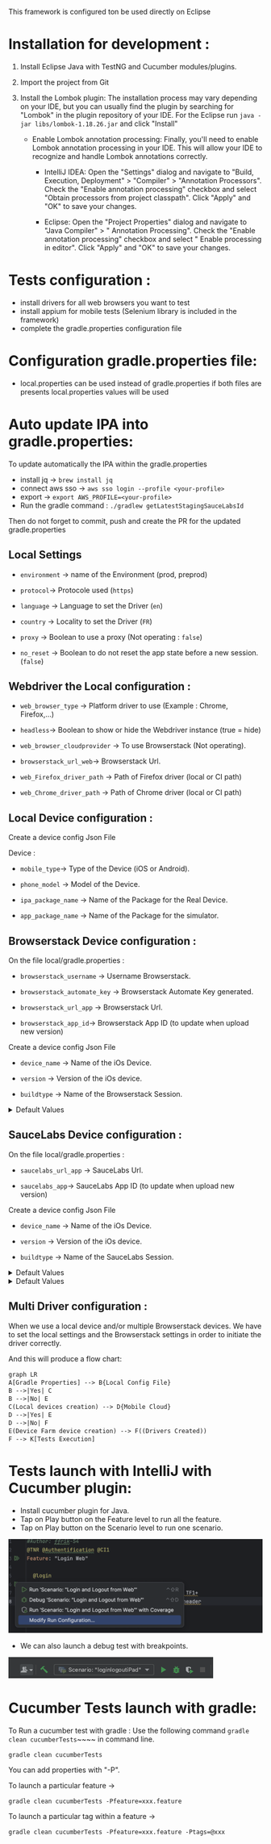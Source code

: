 This framework is configured ton be used directly on Eclipse

# Installation for development :

1. Install Eclipse Java with TestNG and Cucumber modules/plugins.

2. Import the project from
   Git

3. Install the Lombok plugin: The installation process may vary depending on your IDE, but you can
   usually find the plugin by searching for "Lombok" in the plugin repository of your IDE. For the
   Eclipse run  `java -jar libs/lombok-1.18.26.jar` and click "Install"
    - Enable Lombok annotation processing: Finally, you'll need to enable Lombok annotation
      processing in your IDE. This will allow your IDE to recognize and handle Lombok annotations
      correctly.

        - IntelliJ IDEA: Open the "Settings" dialog and navigate to "Build, Execution,
          Deployment" > "Compiler" > "Annotation Processors". Check the "Enable annotation
          processing" checkbox and select "Obtain processors from project classpath". Click "Apply"
          and "OK" to save your changes.

        - Eclipse: Open the "Project Properties" dialog and navigate to "Java Compiler" > "
          Annotation Processing". Check the "Enable annotation processing" checkbox and select "
          Enable processing in editor". Click "Apply" and "OK" to save your changes.

# Tests configuration :

* install drivers for all web browsers you want to test
* install appium for mobile tests (Selenium library is included in the framework)
* complete the gradle.properties configuration file

# Configuration gradle.properties file:

* local.properties can be used instead of gradle.properties if both files are presents
  local.properties values will be used

# Auto update IPA into gradle.properties:

To update automatically the IPA within the gradle.properties

* install jq -> `brew install jq`
* connect aws sso -> `aws sso login --profile <your-profile>`
* export -> `export AWS_PROFILE=<your-profile>`
* Run the gradle command : `./gradlew getLatestStagingSauceLabsId`

Then do not forget to commit, push and create the PR for the updated gradle.properties

## Local Settings

- `environment` -> name of the Environment (prod, preprod)

- `protocol`-> Protocole used (`https`)

- `language` -> Language to set the Driver (`en`)

- `country` -> Locality to set the Driver (`FR`)

- `proxy` -> Boolean to use a proxy (Not operating : `false`)

- `no_reset` -> Boolean to do not reset the app state before a new session. (`false`)

## Webdriver the Local configuration :

- `web_browser_type` -> Platform driver to use (Example : Chrome, Firefox,...)

- `headless`-> Boolean to show or hide the Webdriver instance (true = hide)

- `web_browser_cloudprovider` -> To use Browserstack (Not operating).

- `browserstack_url_web`-> Browserstack Url.

- `web_Firefox_driver_path` -> Path of Firefox driver (local or CI path)

- `web_Chrome_driver_path` -> Path of Chrome driver (local or CI path)

## Local Device configuration :

Create a device config Json File

Device :

- `mobile_type`-> Type of the Device (iOS or Android).

- `phone_model` -> Model of the Device.

- `ipa_package_name` -> Name of the Package for the Real Device.

- `app_package_name` -> Name of the Package for the simulator.

## Browserstack Device configuration :

On the file local/gradle.properties :

- `browserstack_username` -> Username Browserstack.

- `browserstack_automate_key` -> Browserstack Automate Key generated.

- `browserstack_url_app` -> Browserstack Url.

- `browserstack_app_id`-> Browserstack App ID (to update when upload new version)

Create a device config Json File

- `device_name` -> Name of the iOs Device.

- `version` -> Version of the iOs device.

- `buildtype` -> Name of the Browserstack Session.

<details>

<summary>Default Values</summary>

browserstack_username=faycelfrik2<br>

browserstack_automate_key=2LbnxDLz8yoeeyne8xsd<br>

browserstack_url_app=http://hub-cloud.browserstack.com/wd/hub<br>

browserstack_app_id=bs://141d1fa6269b54737541eb1becaeb6b490244178<br>

buildtype=LOCAL TESTS</pre></ul>

</details>

## SauceLabs Device configuration :

On the file local/gradle.properties :

- `saucelabs_url_app` -> SauceLabs Url.

- `saucelabs_app`-> SauceLabs App ID (to update when upload new version)

Create a device config Json File

- `device_name` -> Name of the iOs Device.

- `version` -> Version of the iOs device.

- `buildtype` -> Name of the SauceLabs Session.

<details>

<summary>Default Values</summary>

saucelabs_url_app=
saucelabs_app=

buildtype=LOCAL_TESTS

</details>

<details>

<summary>Default Values</summary>

      "xcodeOrgId": "F9FYC53CJF8J",
      "xcodeSigningId": "iPhone Developer",
      "platformName": "iOS",
      "automationName": "XCUITest",
      "useNewWDA": false,
      "usePrebuiltWDA": true

</details>

## Multi Driver configuration :

When we use a local device and/or multiple Browserstack devices. We have to set the local settings
and the Browserstack settings in order to initiate the driver correctly.

And this will produce a flow chart:

```mermaid
graph LR
A[Gradle Properties] --> B{Local Config File}
B -->|Yes| C
B -->|No| E
C(Local devices creation) --> D{Mobile Cloud}
D -->|Yes| E
D -->|No| F
E(Device Farm device creation) --> F((Drivers Created))
F --> K[Tests Execution]
```

# Tests launch with IntelliJ with Cucumber plugin:

- Install cucumber plugin for Java.
- Tap on Play button on the Feature level to run all the feature.
- Tap on Play button on the Scenario level to run one scenario.

![cucumber_runner.png](img/cucumber_runner.png)

* We can also launch a debug test with breakpoints.

![cucumber_plugin.png](img/cucumber_plugin.png)

# Cucumber Tests launch with gradle:

To Run a cucumber test with gradle :
Use the following command `gradle clean cucumberTests`~~~~ in command line.

```
gradle clean cucumberTests 
```

You can add properties with "-P".

To launch a particular feature ->

```
gradle clean cucumberTests -Pfeature=xxx.feature
```

To launch a particular tag within a feature ->

```
gradle clean cucumberTests -Pfeature=xxx.feature -Ptags=@xxx
```
